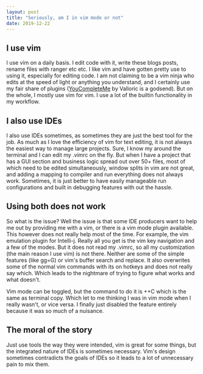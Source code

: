 ```yaml
---
layout: post
title: "Seriously, am I in vim mode or not"
date: 2019-12-22
--- 
```

## I use vim
I use vim on a daily basis. I edit code with it, write these blogs posts, rename
files with ranger etc etc. I like vim and have gotten pretty use to using it,
especially for editing code. I am not claiming to be a vim ninja who edits at
the speed of light or anything you understand, and I certainly use my fair share
of plugins ([YouCompleteMe](https://github.com/ycm-core/YouCompleteMe) by Valloric is a godsend). But on the whole, I mostly
use vim for vim. I use a lot of the builtin functionality in my workflow. 

## I also use IDEs
I also use IDEs sometimes, as sometimes they are just the best tool for the job. 
As much as I love the efficiency of vim for text editing, it is not always the
easiest way to manage large projects. Sure, I know my around the terminal and I
can edit my .vimrc on the fly. But when I have a project that has a GUI section
and business logic spread out over 50+ files, most of which need to be edited
simultaneously, window splits in vim are not great, and adding a mapping to
compiler and run everything does not always work. Sometimes, it is just better
to have easily manageable run configurations and built in debugging features with
out the hassle.

## Using both does not work
So what is the issue? Well the issue is that some IDE producers want to help
me out by providing me with a vim, or there is a vim mode
plugin available. This however does not really help most of the time.
For example, the vim emulation plugin for Intelli-j. Really all you get is the
vim key navigation and a few of the modes. But it does not read my .vimrc, so
all my customization (the main reason I use vim) is not there. Neither are some
of the simple features (like gg=G) or vim's buffer search and replace. It also
overwrites some of the normal vim commands with its on hotkeys and does not
really say which. Which leads to the nightmare of trying to figure what works
and what doesn't. 

Vim mode can be toggled, but the command to do it is <ctrl>+<alt>+C which is the
same as terminal copy. Which let to me thinking I was in vim mode when I really
wasn't, or vice versa. I finally just disabled the feature entirely because it
was so much of a nuisance.

## The moral of the story
Just use tools the way they were intended, vim is great for some things, but the
integrated nature of IDEs is sometimes necessary. Vim's design sometimes
contradicts the goals of IDEs so it leads to a lot of unnecessary pain to mix
them.  
